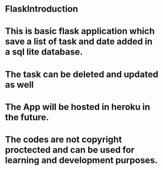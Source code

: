 # FlaskIntroduction
# This is basic flask application which save a list of task and date added in a sql lite database.
# The task can be deleted and updated as well
# The App will be hosted in heroku in the future.
# The codes are not copyright proctected and can be used for learning and development purposes. 
